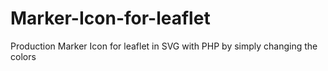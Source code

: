 # Marker-Icon-for-leaflet
Production Marker Icon for leaflet in SVG with PHP by simply changing the colors 
